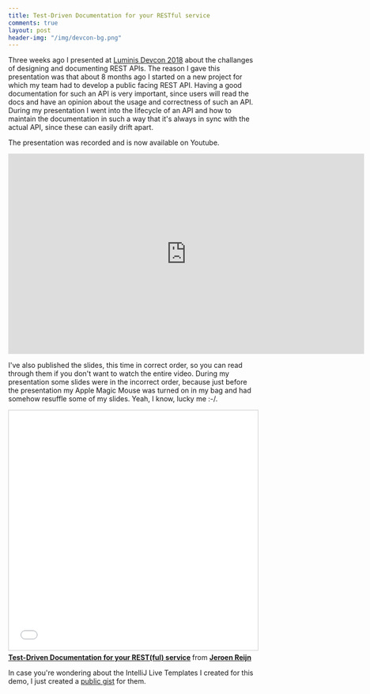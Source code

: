 ```yaml
---
title: Test-Driven Documentation for your RESTful service
comments: true
layout: post
header-img: "/img/devcon-bg.png"
---
```


Three weeks ago I presented at [Luminis Devcon 2018](https://devcon.luminis.eu) about the challanges of designing and documenting REST APIs. The reason I gave this presentation was that about 8 months ago I started on a new project for which my team had to develop a public facing REST API. Having a good documentation for such an API is very important, since users will read the docs and have an opinion about the usage and correctness of such an API. 
During my presentation I went into the lifecycle of an API and how to maintain the documentation in such a way that it's always in sync with the actual API, since these can easily drift apart.

The presentation was recorded and is now available on Youtube.

<iframe width="720" height="405" src="https://www.youtube.com/embed/3NT_Wql8wMg" frameborder="0" allow="autoplay; encrypted-media" allowfullscreen></iframe>

I've also published the slides, this time in correct order, so you can read through them if you don't want to watch the entire video. During my presentation some slides were in the incorrect order, because just before the presentation my Apple Magic Mouse was turned on in my bag and had somehow resuffle some of my slides. Yeah, I know, lucky me :-/.

<iframe src="//www.slideshare.net/slideshow/embed_code/key/Mwqpu50GzycW7t" width="595" height="485" frameborder="0" marginwidth="0" marginheight="0" scrolling="no" style="border:1px solid #CCC; border-width:1px; margin-bottom:5px; max-width: 100%;" allowfullscreen> </iframe> <div style="margin-bottom:5px"> <strong> <a href="//www.slideshare.net/jreijn/testdriven-development-for-your-restful-service" title="Test-Driven Documentation for your REST(ful) service" target="_blank">Test-Driven Documentation for your REST(ful) service</a> </strong> from <strong><a href="https://www.slideshare.net/jreijn" target="_blank">Jeroen Reijn</a></strong> </div>

In case you're wondering about the IntelliJ Live Templates I created for this demo, I just created a [public gist](https://gist.github.com/jreijn/7dabed8076a6cab39efa05a51bee826d) for them.